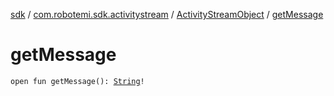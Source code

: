 [sdk](../../index.md) / [com.robotemi.sdk.activitystream](../index.md) / [ActivityStreamObject](index.md) / [getMessage](./get-message.md)

# getMessage

`open fun getMessage(): `[`String`](https://kotlinlang.org/api/latest/jvm/stdlib/kotlin/-string/index.html)`!`